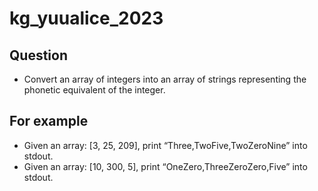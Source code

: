 # kg_yuualice_2023

## Question
+ Convert an array of integers into an array of strings representing the phonetic equivalent of the integer.
## For example
+ Given an array: [3, 25, 209], print “Three,TwoFive,TwoZeroNine” into stdout.
+ Given an array: [10, 300, 5], print “OneZero,ThreeZeroZero,Five” into stdout.
